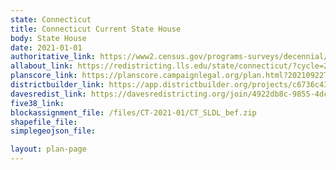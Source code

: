 ```yaml
---
state: Connecticut
title: Connecticut Current State House
body: State House
date: 2021-01-01
authoritative_link: https://www2.census.gov/programs-surveys/decennial/2020/data/01-Redistricting_File--PL_94-171/
allabout_link: https://redistricting.lls.edu/state/connecticut/?cycle=2020&level=Congress&startdate=
planscore_link: https://planscore.campaignlegal.org/plan.html?20210922T202039.674996831Z
districtbuilder_link: https://app.districtbuilder.org/projects/c6736c43-e9d6-4483-8989-b7985b696db9
davesredist_link: https://davesredistricting.org/join/4922db8c-9855-4dc5-9f12-cc94d215743f
five38_link:
blockassignment_file: /files/CT-2021-01/CT_SLDL_bef.zip
shapefile_file:
simplegeojson_file:

layout: plan-page
---
```

